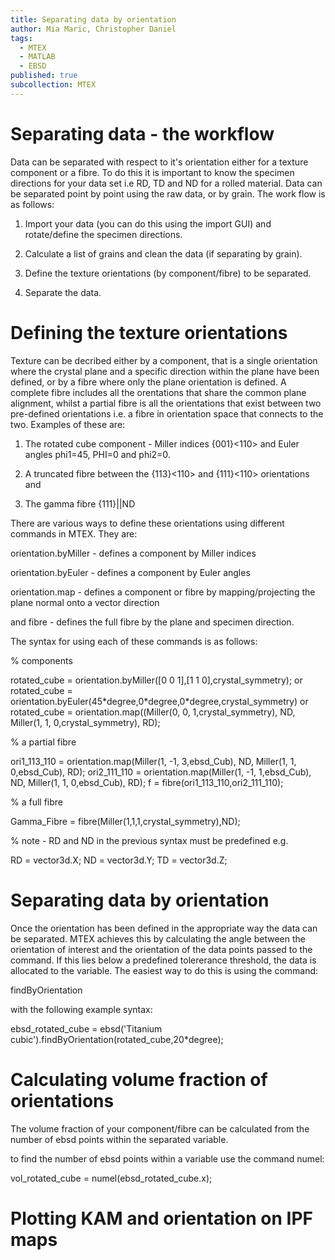 ```yaml
---
title: Separating data by orientation
author: Mia Maric, Christopher Daniel
tags:
  - MTEX
  - MATLAB
  - EBSD
published: true
subcollection: MTEX
---
```


# Separating data - the workflow

Data can be separated with respect to it's orientation either for a texture component or a fibre. To do this it is important to know the specimen directions for your data set i.e RD, TD and ND for a rolled material. Data can be separated point by point using the raw data, or by grain. The work flow is as follows:

1. Import your data (you can do this using the import GUI) and rotate/define the specimen directions.

2. Calculate a list of grains and clean the data (if separating by grain).

3. Define the texture orientations (by component/fibre) to be separated.

4. Separate the data.

# Defining the texture orientations

Texture can be decribed either by a component, that is a single orientation where the crystal plane and a specific direction within the plane have been defined, or by a fibre where only the plane orientation is defined. A complete fibre includes all the orentations that share the common plane alignment, whilst a partial fibre is all the orientations that exist between two pre-defined orientations i.e. a fibre in orientation space that connects to the two. Examples of these are:

1. The rotated cube component - Miller indices {001}<110> and Euler angles phi1=45, PHI=0 and phi2=0.

2. A truncated fibre between the {113}<110> and {111}<110> orientations and

3. The gamma fibre {111}||ND

There are various ways to define these orientations using different commands in MTEX. They are:

orientation.byMiller - defines a component by Miller indices

orientation.byEuler - defines a component by Euler angles

orientation.map - defines a component or fibre by mapping/projecting the plane normal onto a vector direction

and fibre - defines the full fibre by the plane and specimen direction.

The syntax for using each of these commands is as follows:

% components

rotated_cube = orientation.byMiller([0 0 1],[1 1 0],crystal_symmetry); or
rotated_cube = orientation.byEuler(45\*degree,0\*degree,0\*degree,crystal_symmetry) or
rotated_cube = orientation.map((Miller(0, 0, 1,crystal_symmetry), ND, Miller(1, 1, 0,crystal_symmetry), RD);

% a partial fibre

ori1_113_110 = orientation.map(Miller(1, -1, 3,ebsd_Cub), ND, Miller(1, 1, 0,ebsd_Cub), RD);
ori2_111_110 = orientation.map(Miller(1, -1, 1,ebsd_Cub), ND, Miller(1, 1, 0,ebsd_Cub), RD);
f = fibre(ori1_113_110,ori2_111_110);

% a full fibre

Gamma_Fibre = fibre(Miller(1,1,1,crystal_symmetry),ND);

% note - RD and ND in the previous syntax must be predefined e.g.

RD = vector3d.X;
ND = vector3d.Y;
TD = vector3d.Z;

# Separating data by orientation
Once the orientation has been defined in the appropriate way the data can be separated. MTEX achieves this by calculating the angle between the orientation of interest and the orientation of the data points passed to the command. If this lies below a predefined tolererance threshold, the data is allocated to the variable. The easiest way to do this is using the command:

findByOrientation

with the following example syntax:

ebsd_rotated_cube = ebsd('Titanium cubic').findByOrientation(rotated_cube,20\*degree);

# Calculating volume fraction of orientations

The volume fraction of your component/fibre can be calculated from the number of ebsd points within the separated variable.

to find the number of ebsd points within a variable use the command numel:

vol_rotated_cube = numel(ebsd_rotated_cube.x);

# Plotting KAM and orientation on IPF maps
